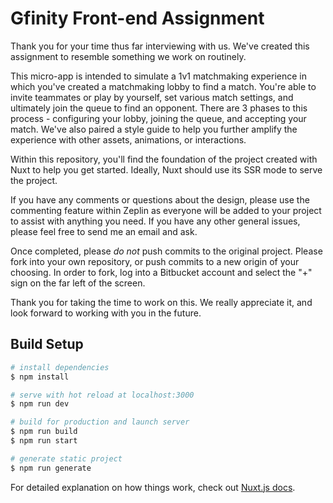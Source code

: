 # Gfinity Front-end Assignment

Thank you for your time thus far interviewing with us.  We've created this assignment to resemble something we work on routinely.  

This micro-app is intended to simulate a 1v1 matchmaking experience in which you've created a matchmaking lobby to find a match. 
You're able to invite teammates or play by yourself, set various match settings, and ultimately join the queue to find an opponent.
There are 3 phases to this process - configuring your lobby, joining the queue, and accepting your match.  We've also paired a style guide to help you further amplify the experience with other assets, animations, or interactions.

Within this repository, you'll find the foundation of the project created with Nuxt to help you get started.  Ideally, Nuxt should use its SSR mode to serve the project.  

If you have any comments or questions about the design, please use the commenting feature within Zeplin as everyone will be added to your project to assist with anything you need.  If you have any other general issues, please feel free to send me an email and ask.

Once completed, please _do not_ push commits to the original project.  Please fork into your own repository, or push commits to a new origin of your choosing.  In order to fork, log into a Bitbucket account and select the "+" sign on the far left of the screen.

Thank you for taking the time to work on this.  We really appreciate it, and look forward to working with you in the future.

## Build Setup

```bash
# install dependencies
$ npm install

# serve with hot reload at localhost:3000
$ npm run dev

# build for production and launch server
$ npm run build
$ npm run start

# generate static project
$ npm run generate
```

For detailed explanation on how things work, check out [Nuxt.js docs](https://nuxtjs.org).